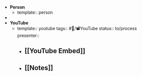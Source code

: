 - **Person**
	- template:: person
-
- **YouTube**
	- template:: youtube
	  tags:: #🎡/📽YouTube
	  status:: to/process
	  presenter:: <Person>
		- [[YouTube Embed]]
			-
		- [[Notes]]
			-